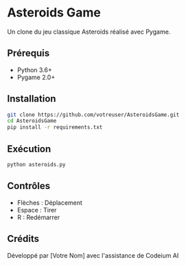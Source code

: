 # Asteroids Game

Un clone du jeu classique Asteroids réalisé avec Pygame.

## Prérequis
- Python 3.6+
- Pygame 2.0+

## Installation
```bash
git clone https://github.com/votreuser/AsteroidsGame.git
cd AsteroidsGame
pip install -r requirements.txt
```

## Exécution
```bash
python asteroids.py
```

## Contrôles
- Flèches : Déplacement
- Espace : Tirer
- R : Redémarrer

## Crédits
Développé par [Votre Nom] avec l'assistance de Codeium AI
